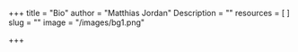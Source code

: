+++
title = "Bio"
author = "Matthias Jordan"
Description = ""
resources = [
]
slug = ""
image = "/images/bg1.png"

+++
